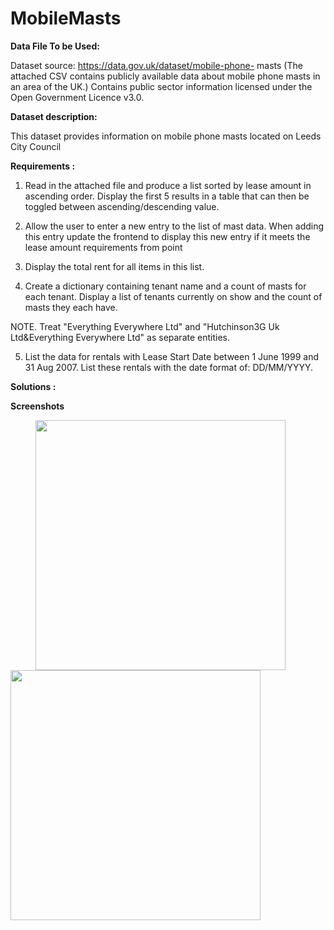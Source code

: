 # MobileMasts

<b>Data File To be Used:</b>

Dataset source: https://data.gov.uk/dataset/mobile-phone- masts
(The attached CSV contains publicly available data about mobile phone masts in an area of the UK.)
Contains public sector information licensed under the Open Government Licence v3.0.

<b>Dataset description:</b>

This dataset provides information on mobile phone masts located on Leeds City Council

<b>Requirements : </b>

1) Read in the attached file and produce a list sorted by lease amount in ascending order. Display the first 5
results in a table that can then be toggled between ascending/descending value.

2) Allow the user to enter a new entry to the list of mast data. When adding this entry update the frontend to
display this new entry if it meets the lease amount requirements from point

3) Display the total rent for all items in this list.

4) Create a dictionary containing tenant name and a count of masts for each tenant. Display a list of tenants
currently on show and the count of masts they each have.

NOTE. Treat &quot;Everything Everywhere Ltd&quot; and &quot;Hutchinson3G Uk Ltd&amp;Everything Everywhere Ltd&quot; as
separate entities.

5) List the data for rentals with Lease Start Date between 1 June 1999 and 31 Aug 2007.
List these rentals with the date format of: DD/MM/YYYY.

<b>Solutions : </b>



<b>Screenshots</b>

<p float="left">
  <img src="https://user-images.githubusercontent.com/13555265/36933554-5296ae34-1edb-11e8-8315-84b8c6d6d32c.png" width="400" hspace="40" />
  <img src="https://user-images.githubusercontent.com/13555265/36933555-52b1c2b4-1edb-11e8-987b-efb7a08302f3.png" width="400" />
</p>
